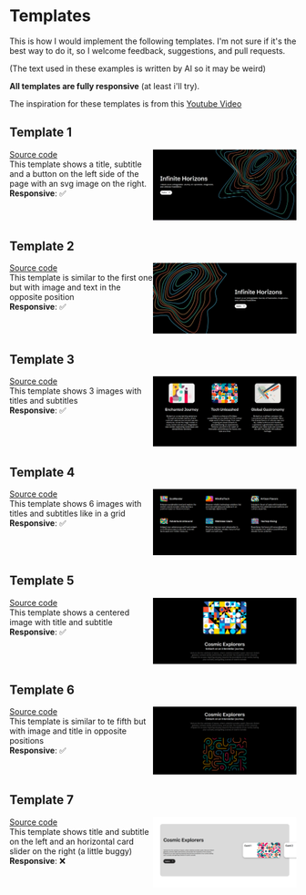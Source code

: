 # Templates

This is how I would implement the following templates. I'm not sure if it's the best way to do it, so I welcome feedback, suggestions, and pull requests.

(The text used in these examples is written by AI so it may be weird)

**All templates are fully responsive** (at least i'll try).


The inspiration for these templates is from this [Youtube Video](https://www.youtube.com/watch?v=Zddof7W_xnY&t=207s)

## Template 1

<div style="display: flex;">
  <div style="flex: 1;">
  <a href="../Templates/T1/">Source code</a><br>
  This template shows a title, subtitle and a button on the left side of the page with an svg image on the right.
  <br>
  <b>Responsive</b>: ✅
  
  </div>
  <div style="flex: 1;">
    <img src="images/t1.png">
  </div>
</div>





## Template 2
<div style="display: flex;">
  <div style="flex: 1;">
  <a href="../Templates/T2/">Source code</a><br>
  This template is similar to the first one but with image and text in the opposite position
    <br>
  <b>Responsive</b>: ✅
  </div>
  <div style="flex: 1;">
    <img src="images/t2.png">
  </div>
</div>

## Template 3
<div style="display: flex;">
  <div style="flex: 1;">
  <a href="../Templates/T3/">Source code</a><br>
  This template shows 3 images with titles and subtitles
    <br>
  <b>Responsive</b>: ✅
  </div>
  <div style="flex: 1;">
    <img src="images/t3.png">
  </div>
</div>


## Template 4
<div style="display: flex;">
  <div style="flex: 1;">
  <a href="../Templates/T4/">Source code</a><br>
  This template shows 6 images with titles and subtitles like in a grid
    <br>
  <b>Responsive</b>: ✅
  </div>
  <div style="flex: 1;">
    <img src="images/t4.png">
  </div>
</div>


## Template 5
<div style="display: flex;">
  <div style="flex: 1;">
  <a href="../Templates/T5/">Source code</a><br>
  This template shows a centered image with title and subtitle
    <br>
  <b>Responsive</b>: ✅
  </div>
  <div style="flex: 1;">
    <img src="images/t5.png">
  </div>
</div>


## Template 6
<div style="display: flex;">
  <div style="flex: 1;">
  <a href="../Templates/T6/">Source code</a><br>
  This template is similar to te fifth but with image and title in opposite positions
    <br>
  <b>Responsive</b>: ✅
  </div>
  <div style="flex: 1;">
    <img src="images/t6.png">
  </div>
</div>


## Template 7
<div style="display: flex;">
  <div style="flex: 1;">
  <a href="../Templates/T7/">Source code</a><br>
  This template shows title and subtitle on the left and an horizontal card slider on the right (a little buggy)
    <br>
  <b>Responsive</b>: ❌
  </div>
  <div style="flex: 1;">
    <img src="images/t7.png">
  </div>
</div>